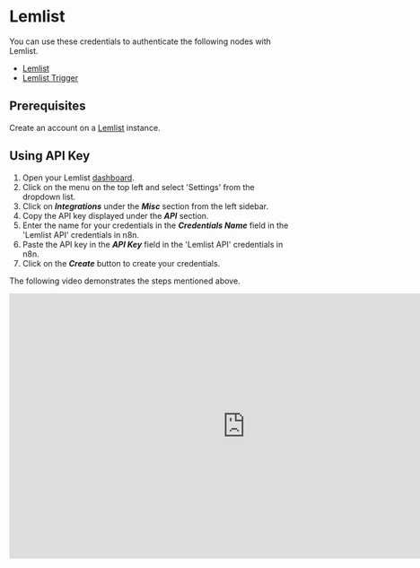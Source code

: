 # Lemlist

You can use these credentials to authenticate the following nodes with Lemlist.

- [Lemlist](/integrations/builtin/app-nodes/n8n-nodes-base.lemlist/)
- [Lemlist Trigger](/integrations/builtin/trigger-nodes/n8n-nodes-base.lemlistTrigger/)

## Prerequisites

Create an account on a [Lemlist](https://www.lemlist.com/) instance.

## Using API Key

1. Open your Lemlist [dashboard](https://app.lemlist.com/).
2. Click on the menu on the top left and select 'Settings' from the dropdown list.
3. Click on ***Integrations*** under the ***Misc*** section from the left sidebar.
4. Copy the API key displayed under the ***API*** section.
5. Enter the name for your credentials in the ***Credentials Name*** field in the 'Lemlist API' credentials in n8n.
6. Paste the API key in the ***API Key*** field in the 'Lemlist API' credentials in n8n.
7. Click on the ***Create*** button to create your credentials.

The following video demonstrates the steps mentioned above.

<div class="video-container">
    <iframe width="840" height="472.5" src="https://www.youtube.com/embed/MWjHr2qw5XA" frameborder="0" allow="accelerometer; autoplay; clipboard-write; encrypted-media; gyroscope; picture-in-picture" allowfullscreen></iframe>
</div>
